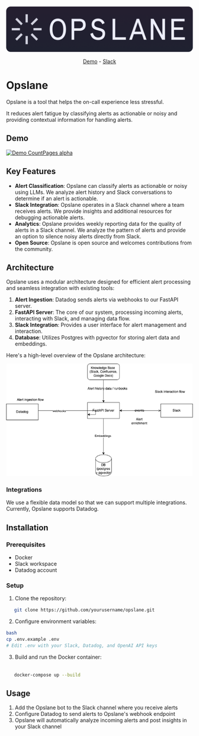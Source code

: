 
<p align="center">
  <img alt="logo" src="./assets/opslane-logo-large.png">
</p>

<p align="center">
  <a href="https://youtu.be/m_K9Dq1kZDw">Demo</a> - <a href="https://opslanecommunity.slack.com">Slack</a>
</p>

# Opslane

Opslane is a tool that helps the on-call experience less stressful.

It reduces alert fatigue by classifying alerts as actionable or noisy and providing contextual information for handling alerts.

## Demo


[![Demo CountPages alpha](./assets/opslane-demo.gif)](https://youtu.be/m_K9Dq1kZDw)


## Key Features

- **Alert Classification**: Opslane can classify alerts as actionable or noisy using LLMs. We analyze alert history and Slack conversations to determine if an alert is actionable.
- **Slack Integration**: Opslane operates in a Slack channel where a team receives alerts. We provide insights and additional resources for debugging actionable alerts.
- **Analytics**: Opslane provides weekly reporting data for the quality of alerts in a Slack channel. We analyze the pattern of alerts and provide an option to silence noisy alerts directly from Slack.
- **Open Source**: Opslane is open source and welcomes contributions from the community.


## Architecture

Opslane uses a modular architecture designed for efficient alert processing and seamless integration with existing tools:

1. **Alert Ingestion**: Datadog sends alerts via webhooks to our FastAPI server.
3. **FastAPI Server**: The core of our system, processing incoming alerts, interacting with Slack, and managing data flow.
4. **Slack Integration**: Provides a user interface for alert management and interaction.
5. **Database**: Utilizes Postgres with pgvector for storing alert data and embeddings.

Here's a high-level overview of the Opslane architecture:

![Opslane Architecture Diagram](./assets/opslane-arch.png)

### Integrations

We use a flexible data model so that we can support multiple integrations. Currently, Opslane supports Datadog.

## Installation

### Prerequisites

- Docker
- Slack workspace
- Datadog account

### Setup

1. Clone the repository:
```bash
   git clone https://github.com/yourusername/opslane.git
```

2. Configure environment variables:

```bash
bash
cp .env.example .env
# Edit .env with your Slack, Datadog, and OpenAI API keys
```


3. Build and run the Docker container:

```bash

   docker-compose up --build

```

## Usage

1. Add the Opslane bot to the Slack channel where you receive alerts
2. Configure Datadog to send alerts to Opslane's webhook endpoint
3. Opslane will automatically analyze incoming alerts and post insights in your Slack channel


